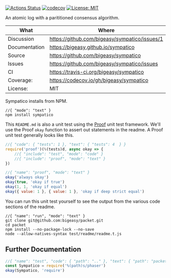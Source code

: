 [![Actions Status](https://github.com/bigeasy/sympatico/workflows/Node%20CI/badge.svg)](https://github.com/bigeasy/sympatico/actions)
[![codecov](https://codecov.io/gh/bigeasy/sympatico/branch/master/graph/badge.svg)](https://codecov.io/gh/bigeasy/sympatico)
[![License: MIT](https://img.shields.io/badge/License-MIT-yellow.svg)](https://opensource.org/licenses/MIT)

An atomic log with a parititioned consensus algorithm.

| What          | Where                                         |
| --- | --- |
| Discussion    | https://github.com/bigeasy/sympatico/issues/1 |
| Documentation | https://bigeasy.github.io/sympatico           |
| Source        | https://github.com/bigeasy/sympatico          |
| Issues        | https://github.com/bigeasy/sympatico/issues   |
| CI            | https://travis-ci.org/bigeasy/sympatico       |
| Coverage:     | https://codecov.io/gh/bigeasy/sympatico       |
| License:      | MIT                                           |

Sympatico installs from NPM.

```text
//{ "mode": "text" }
npm install sympatico
```

This `README.md` is also a unit test using the
[Proof](https://github.com/bigeasy/proof) unit test framework. We'll use the
Proof `okay` function to assert out statements in the readme. A Proof unit test
generally looks like this.

```javascript
//{ "code": { "tests": 1 }, "text": { "tests": 4  } }
require('proof')(%(tests)d, async okay => {
    //{ "include": "test", "mode": "code" }
    //{ "include": "proof", "mode": "text" }
})
```

```javascript
//{ "name": "proof", "mode": "text" }
okay('always okay')
okay(true, 'okay if true')
okay(1, 1, 'okay if equal')
okay({ value: 1 }, { value: 1 }, 'okay if deep strict equal')
```

You can run this unit test yourself to see the output from the various
code sections of the readme.

```text
//{ "name": "run", "mode": "text" }
git clone git@github.com:bigeasy/packet.git
cd packet
npm install --no-package-lock --no-save
node --allow-natives-syntax test/readme/readme.t.js
```

## Further Documentation

```javascript
//{ "name": "test", "code": { "path": ".." }, "text": { "path": "packet"  } }
const Sympatico = require('%(path)s/phaser')
okay(Sympatico, 'require')
```
